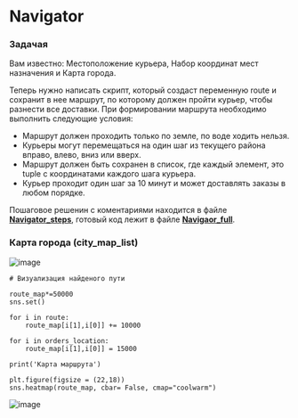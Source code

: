 # Navigator
### Задачая

Вам известно: Местоположение курьера, Набор координат мест назначения и Карта города. 

Теперь нужно написать скрипт, который создаст переменную route и сохранит в нее маршрут, по которому должен пройти курьер, чтобы разнести все доставки. При формировании маршрута необходимо выполнить следующие условия:

- Маршрут должен проходить только по земле, по воде ходить нельзя. 
- Курьеры могут перемещаться на один шаг из текущего района вправо, влево, вниз или вверх. 
- Маршрут должен быть сохранен в список, где каждый элемент, это tuple с координатами каждого шага курьера.
- Курьер проходит один шаг за 10 минут и может доставлять заказы в любом порядке.

Пошаговое решенин с коментариями находится в файле
  **[Navigator_steps](https://github.com/bdi2503/Navigator/blob/main/Navigator_steps.ipynb/ "Ссылка на проект")**,
  готовый код лежит в файле
  **[Navigaor_full](https://github.com/bdi2503/Navigator/blob/main/Navigator_full.ipynb/ "Ссылка на проект")**.

### Карта города (city_map_list)
![image](https://github.com/bdi2503/Navigator/assets/142053096/26df8128-0702-4c7e-b9a4-3776bce2c5b2)
```
# Визуализация найденого пути

route_map*=50000
sns.set()

for i in route:
    route_map[i[1],i[0]] += 10000

for i in orders_location:
    route_map[i[1],i[0]] = 15000

print('Карта маршрута')

plt.figure(figsize = (22,18))
sns.heatmap(route_map, cbar= False, cmap="coolwarm")
```
![image](https://github.com/user-attachments/assets/674baa2e-b83a-469a-b2d6-0c76cdcffb3e)

